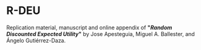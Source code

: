# R-DEU

Replication material, manuscript and online appendix of **"*Random Discounted Expected Utility*"** by Jose Apesteguia, Miguel A. Ballester, and Ángelo Gutiérrez-Daza.

